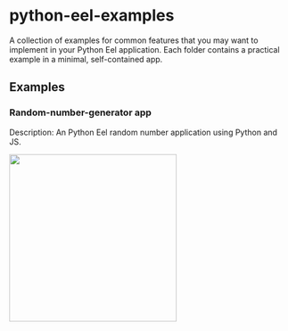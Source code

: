 # python-eel-examples
A collection of examples for common features that you may want to implement in your Python Eel application. Each folder contains a practical example in a minimal, self-contained app.

## Examples

### Random-number-generator app
Description: An Python Eel random number application using Python and JS.

<img src="https://i.imgur.com/ej8LXNj.png" width="300" height="300">
